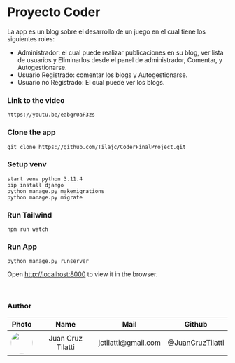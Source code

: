 # Proyecto Coder

La app es un blog sobre el desarrollo de un juego en el cual tiene los siguientes roles: 

* Administrador: el cual puede realizar publicaciones en su blog, ver lista de usuarios y Eliminarlos desde el panel de administrador, Comentar, y Autogestionarse.
* Usuario Registrado: comentar los blogs y Autogestionarse.
* Usuario no Registrado: El cual puede ver los blogs.

### Link to the video

    https://youtu.be/eabgr0aF3zs

### Clone the app

    git clone https://github.com/Tilajc/CoderFinalProject.git
 
### Setup venv

    start venv python 3.11.4
    pip install django
    python manage.py makemigrations
    python manage.py migrate

### Run Tailwind

    npm run watch

### Run App

    python manage.py runserver

Open [http://localhost:8000](http://localhost:8000) to view it in the browser.

<br>

### Author

|                                   Photo                                                                            |       Name        |            Mail            |                          Github                          |
|:------------------------------------------------------------------------------------------------------------------:| :---------------: | :------------------------: | :------------------------------------------------------: |
| <img src="https://avatars.githubusercontent.com/u/87544394?v=4" height="50" width="50" style="border-radius:50px"> | Juan Cruz Tilatti |    jctilatti@gmail.com     |      [@JuanCruzTilatti](https://github.com/Tilajc)       |

<br>